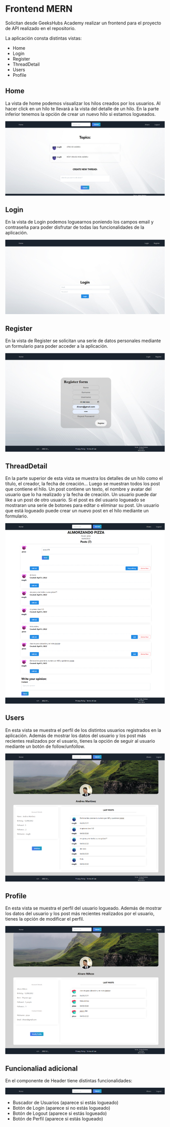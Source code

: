 
# Frontend MERN

  

Solicitan desde GeeksHubs Academy realizar un frontend para el proyecto de API realizado en el repositorio.

La aplicación consta distintas vistas:

 - Home
 - Login 
 - Register
 - ThreadDetail
 - Users
 - Profile
 

## Home
La vista de home podemos visualizar los hilos creados por los usuarios. 
Al hacer click en un hilo te llevará a la vista del detalle de un hilo.
En la parte inferior tenemos la opción de crear un nuevo hilo si estamos logueados.


![Home](images/home.png)


## Login 
En la vista de Login podemos loguearnos  poniendo los campos email y contraseña para poder disfrutar de todas las funcionalidades de la aplicación.

![Login](images/login.png)

## Register
En la vista de Register se solicitan una serie de datos personales mediante un formulario para poder acceder a la aplicación. 

![Register](images/register.png)

## ThreadDetail
En la parte superior de esta vista se muestra los detalles de un hilo como el título, el creador, la fecha de creación...
Luego se muestran todos los post que contiene el hilo.
Un post contiene un texto, el nombre y avatar del usuario que lo ha realizado y la fecha de creación. Un usuario puede dar like a un post de otro usuario. Si el post es del usuario logueado se mostraran una serie de botones para editar o eliminar su post.
Un usuario que está logueado puede crear un nuevo post en el hilo mediante un formulario.

![ThreadDetail](images/thread-detail.png)

## Users
En esta vista se muestra el perfil de los distintos usuarios registrados en la aplicación. 
Además de mostrar los datos del usuario y los post más recientes realizados por el usuario, tienes la opción de seguir al usuario mediante un botón de follow/unfollow.

![Users](images/users.png)

## Profile 
En esta vista se muestra el perfil del usuario logueado.
Además de mostrar los datos del usuario y los post más recientes realizados por el usuario, tienes la opción de modificar el perfil.

![Profile](images/profile.png)



## Funcionaliad adicional 

En el componente de Header tiene distintas funcionalidades:

![Header](images/header.png)

- Buscador de Usuarios (aparece si estás logueado)
- Botón de Login (aparece si no estás logueado)
- Botón de Logout (aparece si estás logueado)
- Botón de Perfil (aparece si estás logueado)


